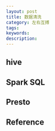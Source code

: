 ```yaml
---
layout: post
title: 数据清洗
category: 左右互搏
tags: 
keywords: 
description: 
---
```


## hive

## Spark SQL

## Presto

## Reference

